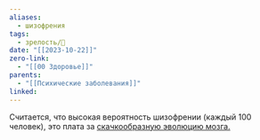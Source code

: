 ```yaml
---
aliases:
  - шизофрения
tags:
  - зрелость/🌱
date: "[[2023-10-22]]"
zero-link:
  - "[[00 Здоровье]]"
parents:
  - "[[Психические заболевания]]"
linked:
---
```

Считается, что высокая вероятность шизофрении (каждый 100 человек), это плата за [скачкообразную эволюцию мозга.](Эволюция.md#^c55fea)